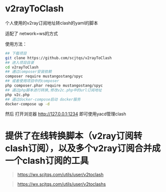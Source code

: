 # v2rayToClash
个人使用的v2ray订阅地址转clash的yaml的脚本

适配了 network=ws的方式

使用方法：

```bash
## 下载项目
git clone https://github.com/scjtqs/v2rayToClash
## 进入项目目录
cd v2rayToClash
## 通过composer安装依赖
composer require mustangostang/spyc
## 或者使用项目中的composer
php composer.phar require mustangostang/spyc
## 通过php脚本进行转换,修改v2c.php中的url订阅地址
php v2c.php
## 通过docker-compose启动 docker服务
docker-compose up -d
```

然后 打开浏览器 http://127.0.0.1:1234 
即可使用yacd管理clash

# 提供了在线转换脚本（v2ray订阅转clash订阅），以及多个v2ray订阅合并成一个clash订阅的工具

> https://wx.scjtqs.com/utils/user/v2toclash

> https://wx.scjtqs.com/utils/user/v2toclashs